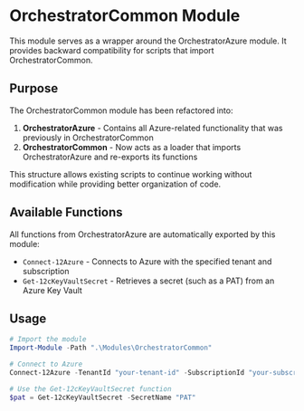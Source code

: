 # OrchestratorCommon Module

This module serves as a wrapper around the OrchestratorAzure module. It provides backward compatibility for scripts that import OrchestratorCommon.

## Purpose

The OrchestratorCommon module has been refactored into:

1. **OrchestratorAzure** - Contains all Azure-related functionality that was previously in OrchestratorCommon
2. **OrchestratorCommon** - Now acts as a loader that imports OrchestratorAzure and re-exports its functions

This structure allows existing scripts to continue working without modification while providing better organization of code.

## Available Functions

All functions from OrchestratorAzure are automatically exported by this module:

- `Connect-12Azure` - Connects to Azure with the specified tenant and subscription
- `Get-12cKeyVaultSecret` - Retrieves a secret (such as a PAT) from an Azure Key Vault

## Usage

```powershell
# Import the module
Import-Module -Path ".\Modules\OrchestratorCommon"

# Connect to Azure
Connect-12Azure -TenantId "your-tenant-id" -SubscriptionId "your-subscription-id"

# Use the Get-12cKeyVaultSecret function
$pat = Get-12cKeyVaultSecret -SecretName "PAT"
```